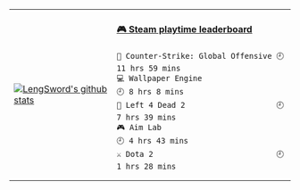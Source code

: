 <table>
<tr>
<td>

[![LengSword's github stats](https://github-readme-stats.vercel.app/api?username=LengSword&show_icons=true&theme=cobalt)](https://github.com/LengSword)

</td>
<td valign="top">
  
<!-- steam-box start -->
#### <a href="https://gist.github.com/799eac01dfd14ef60c1fe78383e9c03d" target="_blank">🎮 Steam playtime leaderboard</a>
```text
🔫 Counter-Strike: Global Offensive 🕘 11 hrs 59 mins
💻 Wallpaper Engine                 🕘 8 hrs 8 mins
🧟 Left 4 Dead 2                    🕘 7 hrs 39 mins
🎮 Aim Lab                          🕘 4 hrs 43 mins
⚔️ Dota 2                           🕘 1 hrs 28 mins
```
<!-- Powered by https://github.com/YouEclipse/steam-box . -->
<!-- steam-box end -->

</td>
</tr>
</table>
